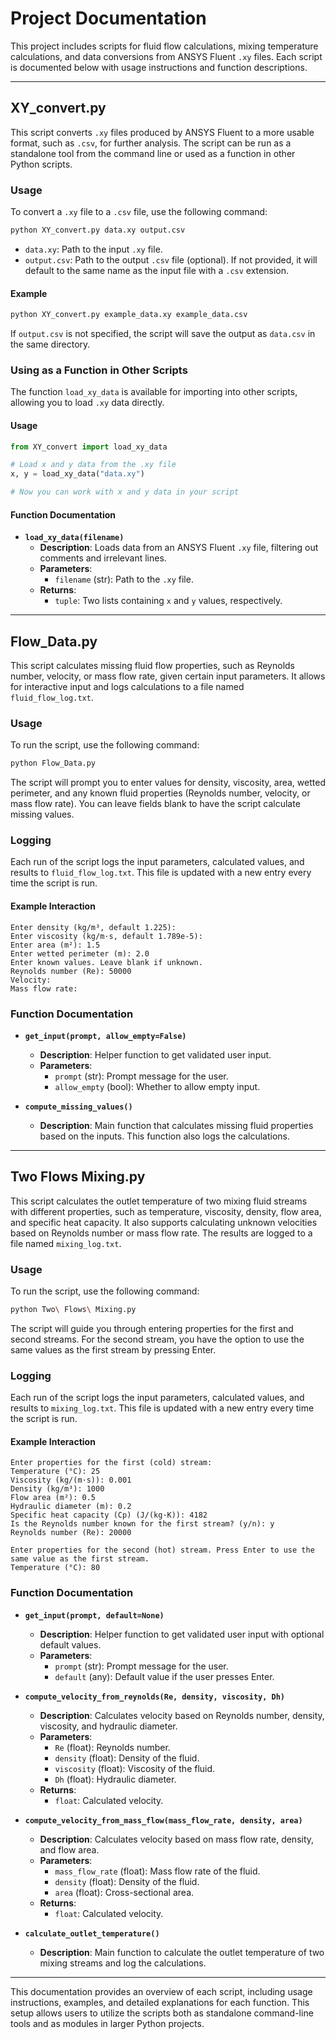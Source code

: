 
# Project Documentation

This project includes scripts for fluid flow calculations, mixing temperature calculations, and data conversions from ANSYS Fluent `.xy` files. Each script is documented below with usage instructions and function descriptions.

---

## XY_convert.py

This script converts `.xy` files produced by ANSYS Fluent to a more usable format, such as `.csv`, for further analysis. The script can be run as a standalone tool from the command line or used as a function in other Python scripts.

### Usage

To convert a `.xy` file to a `.csv` file, use the following command:

```bash
python XY_convert.py data.xy output.csv
```

- `data.xy`: Path to the input `.xy` file.
- `output.csv`: Path to the output `.csv` file (optional). If not provided, it will default to the same name as the input file with a `.csv` extension.

#### Example

```bash
python XY_convert.py example_data.xy example_data.csv
```

If `output.csv` is not specified, the script will save the output as `data.csv` in the same directory.

### Using as a Function in Other Scripts

The function `load_xy_data` is available for importing into other scripts, allowing you to load `.xy` data directly.

#### Usage

```python
from XY_convert import load_xy_data  

# Load x and y data from the .xy file
x, y = load_xy_data("data.xy")

# Now you can work with x and y data in your script
```

#### Function Documentation

- **`load_xy_data(filename)`**  
  - **Description**: Loads data from an ANSYS Fluent `.xy` file, filtering out comments and irrelevant lines.
  - **Parameters**: 
    - `filename` (str): Path to the `.xy` file.
  - **Returns**: 
    - `tuple`: Two lists containing `x` and `y` values, respectively.

---

## Flow_Data.py

This script calculates missing fluid flow properties, such as Reynolds number, velocity, or mass flow rate, given certain input parameters. It allows for interactive input and logs calculations to a file named `fluid_flow_log.txt`.

### Usage

To run the script, use the following command:

```bash
python Flow_Data.py
```

The script will prompt you to enter values for density, viscosity, area, wetted perimeter, and any known fluid properties (Reynolds number, velocity, or mass flow rate). You can leave fields blank to have the script calculate missing values.

### Logging

Each run of the script logs the input parameters, calculated values, and results to `fluid_flow_log.txt`. This file is updated with a new entry every time the script is run.

#### Example Interaction

```plaintext
Enter density (kg/m³, default 1.225): 
Enter viscosity (kg/m·s, default 1.789e-5): 
Enter area (m²): 1.5
Enter wetted perimeter (m): 2.0
Enter known values. Leave blank if unknown.
Reynolds number (Re): 50000
Velocity: 
Mass flow rate: 
```

### Function Documentation

- **`get_input(prompt, allow_empty=False)`**  
  - **Description**: Helper function to get validated user input.
  - **Parameters**: 
    - `prompt` (str): Prompt message for the user.
    - `allow_empty` (bool): Whether to allow empty input.

- **`compute_missing_values()`**  
  - **Description**: Main function that calculates missing fluid properties based on the inputs. This function also logs the calculations.

---

## Two Flows Mixing.py

This script calculates the outlet temperature of two mixing fluid streams with different properties, such as temperature, viscosity, density, flow area, and specific heat capacity. It also supports calculating unknown velocities based on Reynolds number or mass flow rate. The results are logged to a file named `mixing_log.txt`.

### Usage

To run the script, use the following command:

```bash
python Two\ Flows\ Mixing.py
```

The script will guide you through entering properties for the first and second streams. For the second stream, you have the option to use the same values as the first stream by pressing Enter.

### Logging

Each run of the script logs the input parameters, calculated values, and results to `mixing_log.txt`. This file is updated with a new entry every time the script is run.

#### Example Interaction

```plaintext
Enter properties for the first (cold) stream:
Temperature (°C): 25
Viscosity (kg/(m·s)): 0.001
Density (kg/m³): 1000
Flow area (m²): 0.5
Hydraulic diameter (m): 0.2
Specific heat capacity (Cp) (J/(kg·K)): 4182
Is the Reynolds number known for the first stream? (y/n): y
Reynolds number (Re): 20000

Enter properties for the second (hot) stream. Press Enter to use the same value as the first stream.
Temperature (°C): 80
```

### Function Documentation

- **`get_input(prompt, default=None)`**  
  - **Description**: Helper function to get validated user input with optional default values.
  - **Parameters**: 
    - `prompt` (str): Prompt message for the user.
    - `default` (any): Default value if the user presses Enter.

- **`compute_velocity_from_reynolds(Re, density, viscosity, Dh)`**  
  - **Description**: Calculates velocity based on Reynolds number, density, viscosity, and hydraulic diameter.
  - **Parameters**: 
    - `Re` (float): Reynolds number.
    - `density` (float): Density of the fluid.
    - `viscosity` (float): Viscosity of the fluid.
    - `Dh` (float): Hydraulic diameter.
  - **Returns**: 
    - `float`: Calculated velocity.

- **`compute_velocity_from_mass_flow(mass_flow_rate, density, area)`**  
  - **Description**: Calculates velocity based on mass flow rate, density, and flow area.
  - **Parameters**: 
    - `mass_flow_rate` (float): Mass flow rate of the fluid.
    - `density` (float): Density of the fluid.
    - `area` (float): Cross-sectional area.
  - **Returns**: 
    - `float`: Calculated velocity.

- **`calculate_outlet_temperature()`**  
  - **Description**: Main function to calculate the outlet temperature of two mixing streams and log the calculations.

---

This documentation provides an overview of each script, including usage instructions, examples, and detailed explanations for each function. This setup allows users to utilize the scripts both as standalone command-line tools and as modules in larger Python projects.
